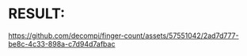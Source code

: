 # RESULT:

https://github.com/decompi/finger-count/assets/57551042/2ad7d777-be8c-4c33-898a-c7d94d7afbac

